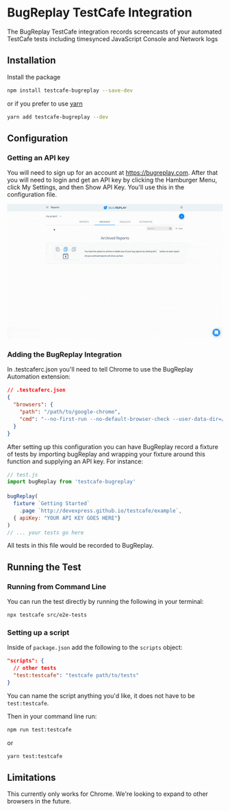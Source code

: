 # BugReplay TestCafe Integration
The BugReplay TestCafe integration records screencasts of your automated TestCafe tests including timesynced JavaScript Console and Network logs

## Installation
Install the package

```sh
npm install testcafe-bugreplay --save-dev
```

or if you prefer to use [yarn](https://yarnpkg.com/)

```sh
yarn add testcafe-bugreplay --dev
```

## Configuration
### Getting an API key
You will need to sign up for an account at https://bugreplay.com. After that you will need to login and get an API key by clicking the Hamburger Menu, click My Settings, and then Show API Key. You'll use this in the configuration file.

![getting an API key](./docs/assets/bugreplay_api_key.gif)


### Adding the BugReplay Integration
In .testcaferc.json you'll need to tell Chrome to use the BugReplay Automation extension:

```json
// .testcaferc.json
{
  "browsers": {
    "path": "/path/to/google-chrome",
    "cmd": "--no-first-run --no-default-browser-check --user-data-dir=/tmp/testcafe-chrome-profile --load-extension=./node_modules/bugreplay-automation/extension/ --auto-select-desktop-capture-source='Chrome'"
  }
}
```

After setting up this configuration you can have BugReplay record a fixture of tests by importing bugReplay and wrapping your fixture around this function and supplying an API key. For instance:

```js
// test.js
import bugReplay from 'testcafe-bugreplay'

bugReplay(
  fixture `Getting Started`
    .page `http://devexpress.github.io/testcafe/example`,
  { apiKey: "YOUR API KEY GOES HERE"}
)
// ... your tests go here
```

All tests in this file would be recorded to BugReplay.

## Running the Test
### Running from Command Line
You can run the test directly by running the following in your terminal:
```sh
npx testcafe src/e2e-tests
```

### Setting up a script
Inside of `package.json` add the following to the `scripts` object:
```json
"scripts": {
  // other tests
  "test:testcafe": "testcafe path/to/tests"
}
```
You can name the script anything you'd like, it does not have to be `test:testcafe`.

Then in your command line run:
```sh
npm run test:testcafe
```

or

```sh
yarn test:testcafe
```

## Limitations
This currently only works for Chrome. We're looking to expand to other browsers in the future.
